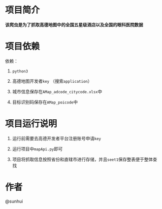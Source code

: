 # 项目简介
**该爬虫是为了抓取高德地图中的全国五星级酒店以及全国的眼科医院数据**

# 项目依赖
依赖：

1. `python3`

2. 高德地图开发者`key` （搜索`application`）

3. 城市信息保存在`AMap_adcode_citycode.xlsx`中

4. 目标识别码保存在`AMap_poicode`中

# 项目运行说明
1. 运行前需要去高德开发者平台注册账号申请`key`

2. 运行项目中`mapApi.py`即可

3. 项目将抓取信息按照省份和直辖市进行存储，并且`seet1`保存整表便于整体查找

# 作者
@sunhui
